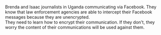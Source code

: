 Brenda and Isaac journalists in Uganda communicating via Facebook. They know that law enforcement agencies are able to intercept their Facebook messages because they are unencrypted.
<br>
They need to learn how to encrypt their communication. If they don't, they worry the content of their communications will be used against them.
